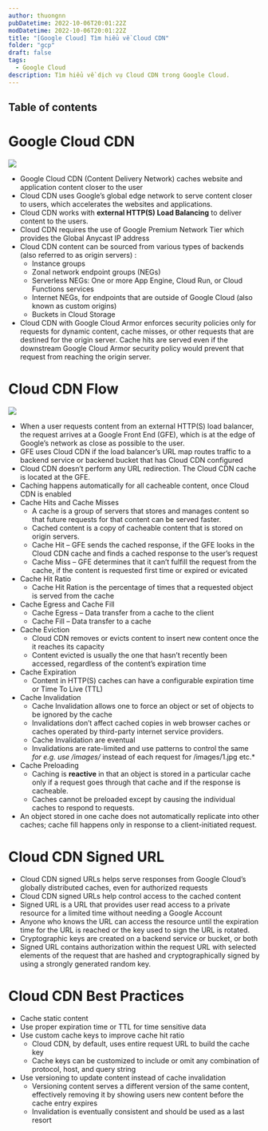 ```yaml
---
author: thuongnn
pubDatetime: 2022-10-06T20:01:22Z
modDatetime: 2022-10-06T20:01:22Z
title: "[Google Cloud] Tìm hiểu về Cloud CDN"
folder: "gcp"
draft: false
tags:
  - Google Cloud
description: Tìm hiểu về dịch vụ Cloud CDN trong Google Cloud.
---
```


## Table of contents

# Google Cloud CDN

![](https://github.com/user-attachments/assets/9732d303-76f4-4d43-82d4-70f1dfba4485)

- Google Cloud CDN (Content Delivery Network) caches website and application content closer to the user
- Cloud CDN uses Google’s global edge network to serve content closer to users, which accelerates the websites and applications.
- Cloud CDN works with **external HTTP(S) Load Balancing** to deliver content to the users.
- Cloud CDN requires the use of Google Premium Network Tier which provides the Global Anycast IP address
- Cloud CDN content can be sourced from various types of backends (also referred to as origin servers) :
  - Instance groups
  - Zonal network endpoint groups (NEGs)
  - Serverless NEGs: One or more App Engine, Cloud Run, or Cloud Functions services
  - Internet NEGs, for endpoints that are outside of Google Cloud (also known as custom origins)
  - Buckets in Cloud Storage
- Cloud CDN with Google Cloud Armor enforces security policies only for requests for dynamic content, cache misses, or other requests that are destined for the origin server. Cache hits are served even if the downstream Google Cloud Armor security policy would prevent that request from reaching the origin server.

# Cloud CDN Flow

![](https://github.com/user-attachments/assets/5d83d7dc-93e2-45b8-95e9-3b080230e186)

- When a user requests content from an external HTTP(S) load balancer, the request arrives at a Google Front End (GFE), which is at the edge of Google’s network as close as possible to the user.
- GFE uses Cloud CDN if the load balancer’s URL map routes traffic to a backend service or backend bucket that has Cloud CDN configured
- Cloud CDN doesn’t perform any URL redirection. The Cloud CDN cache is located at the GFE.
- Caching happens automatically for all cacheable content, once Cloud CDN is enabled
- Cache Hits and Cache Misses
  - A cache is a group of servers that stores and manages content so that future requests for that content can be served faster.
  - Cached content is a copy of cacheable content that is stored on origin servers.
  - Cache Hit – GFE sends the cached response, if the GFE looks in the Cloud CDN cache and finds a cached response to the user’s request
  - Cache Miss – GFE determines that it can’t fulfill the request from the cache, if the content is requested first time or expired or evicated
- Cache Hit Ratio
  - Cache Hit Ration is the percentage of times that a requested object is served from the cache
- Cache Egress and Cache Fill
  - Cache Egress – Data transfer from a cache to the client
  - Cache Fill – Data transfer to a cache
- Cache Eviction
  - Cloud CDN removes or evicts content to insert new content once the it reaches its capacity
  - Content evicted is usually the one that hasn’t recently been accessed, regardless of the content’s expiration time
- Cache Expiration
  - Content in HTTP(S) caches can have a configurable expiration time or Time To Live (TTL)
- Cache Invalidation
  - Cache Invalidation allows one to force an object or set of objects to be ignored by the cache
  - Invalidations don’t affect cached copies in web browser caches or caches operated by third-party internet service providers.
  - Cache Invalidation are eventual
  - Invalidations are rate-limited and use patterns to control the same _for e.g. use /images/_ instead of each request for /images/1.jpg etc.\*
- Cache Preloading
  - Caching is **reactive** in that an object is stored in a particular cache only if a request goes through that cache and if the response is cacheable.
  - Caches cannot be preloaded except by causing the individual caches to respond to requests.
- An object stored in one cache does not automatically replicate into other caches; cache fill happens only in response to a client-initiated request.

# Cloud CDN Signed URL

- Cloud CDN signed URLs helps serve responses from Google Cloud’s globally distributed caches, even for authorized requests
- Cloud CDN signed URLs help control access to the cached content
- Signed URL is a URL that provides user read access to a private resource for a limited time without needing a Google Account
- Anyone who knows the URL can access the resource until the expiration time for the URL is reached or the key used to sign the URL is rotated.
- Cryptographic keys are created on a backend service or bucket, or both
- Signed URL contains authorization within the request URL with selected elements of the request that are hashed and cryptographically signed by using a strongly generated random key.

# Cloud CDN Best Practices

- Cache static content
- Use proper expiration time or TTL for time sensitive data
- Use custom cache keys to improve cache hit ratio
  - Cloud CDN, by default, uses entire request URL to build the cache key
  - Cache keys can be customized to include or omit any combination of protocol, host, and query string
- Use versioning to update content instead of cache invalidation
  - Versioning content serves a different version of the same content, effectively removing it by showing users new content before the cache entry expires
  - Invalidation is eventually consistent and should be used as a last resort
